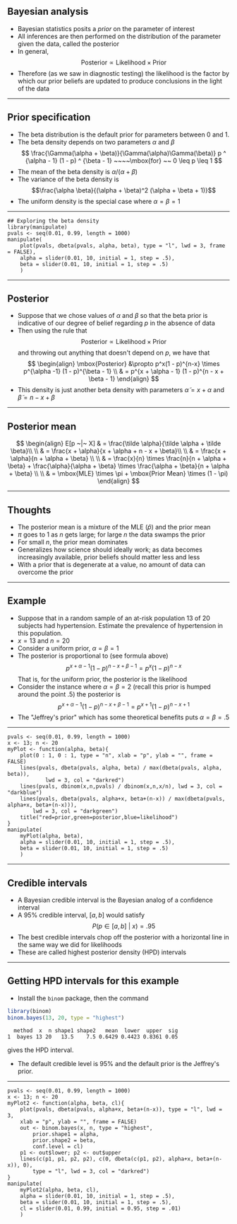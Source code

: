 ## Bayesian analysis
- Bayesian statistics posits a *prior* on the parameter of interest
- All inferences are then performed on the distribution of  the parameter given the data, called the posterior
- In general,
  $$
  \mbox{Posterior} \propto \mbox{Likelihood} \times \mbox{Prior}
  $$
- Therefore (as we saw in diagnostic testing) the likelihood is
  the factor by which our prior beliefs are updated to produce
  conclusions in the light of the data

---
## Prior specification
- The beta distribution is the default prior for parameters between $0$ and $1$.
- The beta density depends on two parameters $\alpha$ and $\beta$
$$
\frac{\Gamma(\alpha +  \beta)}{\Gamma(\alpha)\Gamma(\beta)}
 p ^ {\alpha - 1} (1 - p) ^ {\beta - 1} ~~~~\mbox{for} ~~ 0 \leq p \leq 1
$$
- The mean of the beta density is $\alpha / (\alpha + \beta)$
- The variance of the beta density is 
$$\frac{\alpha \beta}{(\alpha + \beta)^2 (\alpha + \beta + 1)}$$
- The uniform density is the special case where $\alpha = \beta = 1$

---

```
## Exploring the beta density
library(manipulate)
pvals <- seq(0.01, 0.99, length = 1000)
manipulate(
    plot(pvals, dbeta(pvals, alpha, beta), type = "l", lwd = 3, frame = FALSE),
    alpha = slider(0.01, 10, initial = 1, step = .5),
    beta = slider(0.01, 10, initial = 1, step = .5)
    )
```

---
## Posterior 
- Suppose that we chose values of $\alpha$ and $\beta$ so that the beta prior is indicative of our degree of belief regarding $p$ in the absence of data
- Then using the rule that
  $$
  \mbox{Posterior} \propto \mbox{Likelihood} \times \mbox{Prior}
  $$
  and throwing out anything that doesn't depend on $p$, we have that
$$
\begin{align}
\mbox{Posterior} &\propto  p^x(1 - p)^{n-x} \times p^{\alpha -1} (1 - p)^{\beta - 1} \\
                 &  =      p^{x + \alpha - 1} (1 - p)^{n - x + \beta - 1}
\end{align}
$$
- This density is just another beta density with parameters
  $\tilde \alpha = x + \alpha$ and $\tilde \beta = n - x + \beta$


---
## Posterior mean

$$
\begin{align}
E[p ~|~ X] & =   \frac{\tilde \alpha}{\tilde \alpha + \tilde \beta}\\ \\
& =  \frac{x + \alpha}{x + \alpha + n - x + \beta}\\ \\
& =  \frac{x + \alpha}{n + \alpha + \beta} \\ \\
& =  \frac{x}{n} \times \frac{n}{n + \alpha + \beta} + \frac{\alpha}{\alpha + \beta} \times \frac{\alpha + \beta}{n + \alpha + \beta} \\ \\
& =  \mbox{MLE} \times \pi + \mbox{Prior Mean} \times (1 - \pi)
\end{align}
$$

---
## Thoughts

- The posterior mean is a mixture of the MLE ($\hat p$) and the prior mean
- $\pi$ goes to $1$ as $n$ gets large; for large $n$ the data swamps the prior
- For small $n$, the prior mean dominates 
- Generalizes how science should ideally work; as data becomes increasingly available, prior beliefs should matter less and less
- With a prior that is degenerate at a value, no amount of data can overcome the prior

---
## Example

- Suppose that in a random sample of an at-risk population $13$ of $20$ subjects had hypertension. Estimate the prevalence of hypertension in this population.
- $x = 13$ and $n=20$
- Consider a uniform prior, $\alpha = \beta = 1$
- The posterior is proportional to (see formula above)
$$
p^{x + \alpha - 1} (1 - p)^{n - x + \beta - 1} = p^x (1 - p)^{n-x}
$$
That is, for the uniform prior, the posterior is the likelihood
- Consider the instance where $\alpha = \beta = 2$ (recall this prior
is humped around the point $.5$) the posterior is
$$
p^{x + \alpha - 1} (1 - p)^{n - x + \beta - 1} = p^{x + 1} (1 - p)^{n-x + 1}
$$
- The "Jeffrey's prior" which has some theoretical benefits
  puts $\alpha = \beta = .5$

---
```
pvals <- seq(0.01, 0.99, length = 1000)
x <- 13; n <- 20
myPlot <- function(alpha, beta){
    plot(0 : 1, 0 : 1, type = "n", xlab = "p", ylab = "", frame = FALSE)
    lines(pvals, dbeta(pvals, alpha, beta) / max(dbeta(pvals, alpha, beta)), 
            lwd = 3, col = "darkred")
    lines(pvals, dbinom(x,n,pvals) / dbinom(x,n,x/n), lwd = 3, col = "darkblue")
    lines(pvals, dbeta(pvals, alpha+x, beta+(n-x)) / max(dbeta(pvals, alpha+x, beta+(n-x))),
        lwd = 3, col = "darkgreen")
    title("red=prior,green=posterior,blue=likelihood")
}
manipulate(
    myPlot(alpha, beta),
    alpha = slider(0.01, 10, initial = 1, step = .5),
    beta = slider(0.01, 10, initial = 1, step = .5)
    )
```

---
## Credible intervals
- A Bayesian credible interval is the  Bayesian analog of a confidence
  interval
- A $95\%$ credible interval, $[a, b]$ would satisfy
  $$
  P(p \in [a, b] ~|~ x) = .95
  $$
- The best credible intervals chop off the posterior with a horizontal
  line in the same way we did for likelihoods 
- These are called highest posterior density (HPD) intervals

---
## Getting HPD intervals for this example
- Install the $\texttt{binom}$ package, then the command

```r
library(binom)
binom.bayes(13, 20, type = "highest")
```

```
  method  x  n shape1 shape2   mean  lower  upper  sig
1  bayes 13 20   13.5    7.5 0.6429 0.4423 0.8361 0.05
```

gives the HPD interval. 
- The default credible level is $95\%$ and
the default prior is the Jeffrey's prior.

---
```
pvals <- seq(0.01, 0.99, length = 1000)
x <- 13; n <- 20
myPlot2 <- function(alpha, beta, cl){
    plot(pvals, dbeta(pvals, alpha+x, beta+(n-x)), type = "l", lwd = 3,
    xlab = "p", ylab = "", frame = FALSE)
    out <- binom.bayes(x, n, type = "highest", 
        prior.shape1 = alpha, 
        prior.shape2 = beta, 
        conf.level = cl)
    p1 <- out$lower; p2 <- out$upper
    lines(c(p1, p1, p2, p2), c(0, dbeta(c(p1, p2), alpha+x, beta+(n-x)), 0), 
        type = "l", lwd = 3, col = "darkred")
}
manipulate(
    myPlot2(alpha, beta, cl),
    alpha = slider(0.01, 10, initial = 1, step = .5),
    beta = slider(0.01, 10, initial = 1, step = .5),
    cl = slider(0.01, 0.99, initial = 0.95, step = .01)
    )
```